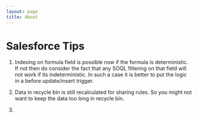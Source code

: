 ```yaml
---
layout: page
title: About
---
```


# Salesforce Tips

1. Indexing on formula field is possible now if the formula is deterministic. If not then do consider the fact that any SOQL filtering on that field will not work if its indeterministic. In such a case it is better to put the logic in a before update/insert trigger.

2. Data in recycle bin is still recalculated for sharing rules. So you might not want to keep the data too long in recycle bin.

3. 
